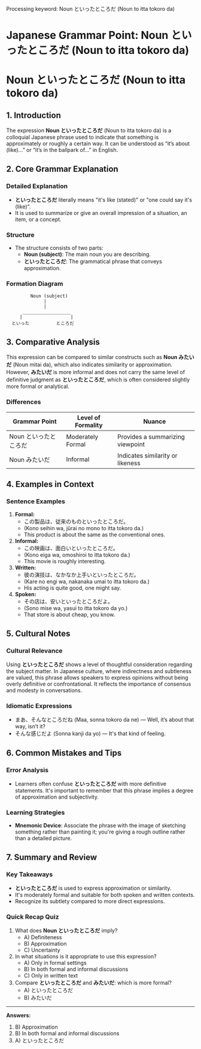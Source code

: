 Processing keyword: Noun といったところだ (Noun to itta tokoro da)
# Japanese Grammar Point: Noun といったところだ (Noun to itta tokoro da)
# Noun といったところだ (Noun to itta tokoro da)
## 1. Introduction
The expression **Noun といったところだ** (Noun to itta tokoro da) is a colloquial Japanese phrase used to indicate that something is approximately or roughly a certain way. It can be understood as “it’s about (like)…” or “it’s in the ballpark of…” in English. 
## 2. Core Grammar Explanation
### Detailed Explanation
- **といったところだ** literally means "it's like (stated)" or "one could say it's (like)". 
- It is used to summarize or give an overall impression of a situation, an item, or a concept.
  
### Structure
- The structure consists of two parts:
  - **Noun (subject)**: The main noun you are describing.
  - **といったところだ**: The grammatical phrase that conveys approximation.
### Formation Diagram
```plaintext
         Noun (subject)
              |
              |
      __________________
     |                  |
  といった          ところだ
```
## 3. Comparative Analysis
This expression can be compared to similar constructs such as **Noun みたいだ** (Noun mitai da), which also indicates similarity or approximation. However, **みたいだ** is more informal and does not carry the same level of definitive judgment as **といったところだ**, which is often considered slightly more formal or analytical.
### Differences
| Grammar Point            | Level of Formality | Nuance                           |
|--------------------------|--------------------|----------------------------------|
| Noun といったところだ | Moderately Formal   | Provides a summarizing viewpoint  |
| Noun みたいだ            | Informal           | Indicates similarity or likeness   |
## 4. Examples in Context
### Sentence Examples
1. **Formal:**
   - この製品は、従来のものといったところだ。
   - (Kono seihin wa, jūrai no mono to itta tokoro da.)
   - This product is about the same as the conventional ones.
2. **Informal:**
   - この映画は、面白いといったところだ。
   - (Kono eiga wa, omoshiroi to itta tokoro da.)
   - This movie is roughly interesting.
3. **Written:**
   - 彼の演技は、なかなか上手いといったところだ。
   - (Kare no engi wa, nakanaka umai to itta tokoro da.)
   - His acting is quite good, one might say.
4. **Spoken:**
   - その店は、安いといったところだよ。
   - (Sono mise wa, yasui to itta tokoro da yo.)
   - That store is about cheap, you know.
## 5. Cultural Notes
### Cultural Relevance
Using **といったところだ** shows a level of thoughtful consideration regarding the subject matter. In Japanese culture, where indirectness and subtleness are valued, this phrase allows speakers to express opinions without being overly definitive or confrontational. It reflects the importance of consensus and modesty in conversations.
### Idiomatic Expressions
- まあ、そんなところだね (Maa, sonna tokoro da ne) — Well, it’s about that way, isn’t it?
- そんな感じだよ (Sonna kanji da yo) — It's that kind of feeling.
## 6. Common Mistakes and Tips
### Error Analysis
- Learners often confuse **といったところだ** with more definitive statements. It's important to remember that this phrase implies a degree of approximation and subjectivity.
### Learning Strategies
- **Mnemonic Device**: Associate the phrase with the image of sketching something rather than painting it; you're giving a rough outline rather than a detailed picture.
## 7. Summary and Review
### Key Takeaways
- **といったところだ** is used to express approximation or similarity.
- It's moderately formal and suitable for both spoken and written contexts.
- Recognize its subtlety compared to more direct expressions.
### Quick Recap Quiz
1. What does **Noun といったところだ** imply?
   - A) Definiteness
   - B) Approximation
   - C) Uncertainty
2. In what situations is it appropriate to use this expression?
   - A) Only in formal settings
   - B) In both formal and informal discussions
   - C) Only in written text
3. Compare **といったところだ** and **みたいだ**: which is more formal?
   - A) といったところだ
   - B) みたいだ
---
**Answers:**
1. B) Approximation
2. B) In both formal and informal discussions
3. A) といったところだ
